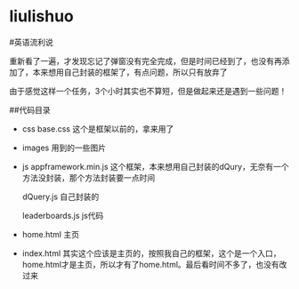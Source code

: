 liulishuo
=========

#英语流利说

重新看了一遍，才发现忘记了弹窗没有完全完成，但是时间已经到了，也没有再添加了，本来想用自己封装的框架了，有点问题，所以只有放弃了

由于感觉这样一个任务，3个小时其实也不算短，但是做起来还是遇到一些问题！

##代码目录

+ css
    base.css 这个是框架以前的，拿来用了

+ images 用到的一些图片

+ js
   appframework.min.js  这个框架，本来想用自己封装的dQury，无奈有一个方法没封装，那个方法封装要一点时间

   dQuery.js 自己封装的

   leaderboards.js js代码

+ home.html  主页

+ index.html 其实这个应该是主页的，按照我自己的框架，这个是一个入口，home.html才是主页，所以才有了home.html。最后看时间不多了，也没有改过来




